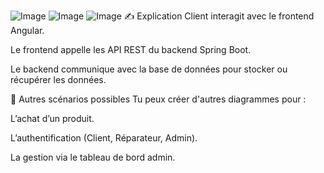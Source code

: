 ![Image](https://github.com/user-attachments/assets/07d49d61-6f94-4865-9361-60fa3d168260)
![Image](https://github.com/user-attachments/assets/0666944d-f7d1-4712-b8aa-0fedb57e18ca)
![Image](https://github.com/user-attachments/assets/e2de63b8-2b14-46a5-9ca1-fc1acc513282)
✍️ Explication
Client interagit avec le frontend Angular.

Le frontend appelle les API REST du backend Spring Boot.

Le backend communique avec la base de données pour stocker ou récupérer les données.

🎯 Autres scénarios possibles
Tu peux créer d'autres diagrammes pour :

L’achat d’un produit.

L’authentification (Client, Réparateur, Admin).

La gestion via le tableau de bord admin.
